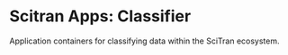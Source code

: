 # Scitran Apps: Classifier

Application containers for classifying data within the SciTran ecosystem.
